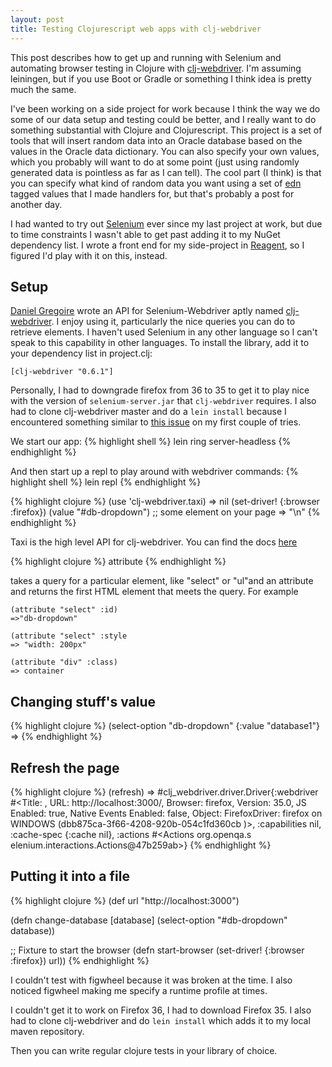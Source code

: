 ```yaml
---
layout: post
title: Testing Clojurescript web apps with clj-webdriver
---
```


This post describes how to get up and running with Selenium and automating browser testing in Clojure with [clj-webdriver](https://github.com/semperos/clj-webdriver).  I'm assuming leiningen, but if you use Boot or Gradle or something I think idea is pretty much the same.

I've been working on a side project for work because I think the way we do some of our data setup and testing could be better, and I really want to do something substantial with Clojure and Clojurescript.  This project is a set of tools that will insert random data into an Oracle database based on the values in the Oracle data dictionary.  You can also specify your own values, which you probably will want to do at some point (just using randomly generated data is pointless as far as I can tell).  The cool part (I think) is that you can specify what kind of random data you want using a set of [edn](http://github.com/edn-format/edn) tagged values that I made handlers for, but that's probably a post for another day.

I had wanted to try out  [Selenium](http://www.seleniumhq.org) ever since my last project at work, but due to time constraints I wasn't able to get past adding it to my NuGet dependency list.  I wrote a front end for my side-project in [Reagent](http://reagent-project.github.io), so I figured I'd play with it on this, instead.


## Setup

[Daniel Gregoire](https://github.com/semperos?tab=repositories) wrote an API for Selenium-Webdriver aptly named [clj-webdriver](https://github.com/semperos/clj-webdriver).  I enjoy using it, particularly the nice queries you can do to retrieve elements.  I haven't used Selenium in any other language so I can't speak to this capability in other languages.  To install the library, add it to your dependency list in project.clj:

```
[clj-webdriver "0.6.1"]
```

Personally, I had to downgrade firefox from 36 to 35 to get it to play nice with the version of `selenium-server.jar` that `clj-webdriver` requires.  I also had to clone clj-webdriver master and do a `lein install` because I encountered something similar to [this issue](https://github.com/semperos/clj-webdriver/issues/137) on my first couple of tries.



We start our app:
{% highlight shell %}
lein ring server-headless
{% endhighlight %}

And then start up a repl to play around with webdriver commands:
{% highlight shell %}
lein repl
{% endhighlight %}

{% highlight clojure %}
(use 'clj-webdriver.taxi)
=> nil
(set-driver! {:browser :firefox})
(value "#db-dropdown") ;; some element on your page
=> "\n"
{% endhighlight %}

Taxi is the high level API for clj-webdriver.  You can find the docs [here](https://github.com/semperos/clj-webdriver/wiki/Taxi-API-Documentation)

{% highlight clojure %}
attribute
{% endhighlight %}

takes a query for a particular element, like "select" or "ul"and an attribute and returns the first HTML element that meets the query.  For example

```
(attribute "select" :id)
=>"db-dropdown"
```

```
(attribute "select" :style
=> "width: 200px"
```

```
(attribute "div" :class)
=> container
```

## Changing stuff's value

{% highlight clojure %}
(select-option "db-dropdown" {:value "database1"}
=>
{% endhighlight %}

## Refresh the page

{% highlight clojure %}
(refresh)
=> #clj_webdriver.driver.Driver{:webdriver #<Title: , URL: http://localhost:3000/,
Browser: firefox, Version: 35.0, JS Enabled: true, Native Events Enabled: false,
 Object: FirefoxDriver: firefox on WINDOWS (dbb875ca-3f66-4208-920b-054c1fd360cb
)>, :capabilities nil, :cache-spec {:cache nil}, :actions #<Actions org.openqa.s
elenium.interactions.Actions@47b259ab>}
{% endhighlight %}

## Putting it into a file


{% highlight clojure %}
(def url "http://localhost:3000")


(defn change-database
  [database]
  (select-option "#db-dropdown" database))

;; Fixture to start the browser
(defn start-browser
  (set-driver! {:browser :firefox}) url))
{% endhighlight %}



I couldn't test with figwheel because it was broken at the time.  I also noticed figwheel making me specify a runtime profile at times.

I couldn't get it to work on Firefox 36, I had to download Firefox 35.  I also had to clone clj-webdriver and do `lein install` which adds it to my local maven repository.

Then you can write regular clojure tests in your library of choice.